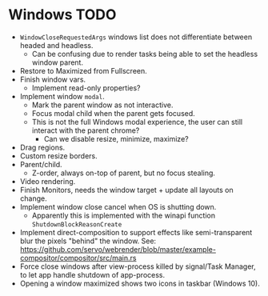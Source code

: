 # Windows TODO

* `WindowCloseRequestedArgs` windows list does not differentiate between headed and headless.
    - Can be confusing due to render tasks being able to set the headless window parent.
* Restore to Maximized from Fullscreen.
* Finish window vars.
    - Implement read-only properties?
* Implement window `modal`.
    - Mark the parent window as not interactive.
    - Focus modal child when the parent gets focused.
    - This is not the full Windows modal experience, the user can still interact with the parent chrome?
        - Can we disable resize, minimize, maximize?
* Drag regions.
* Custom resize borders.
* Parent/child.
    - Z-order, always on-top of parent, but no focus stealing.
* Video rendering.
* Finish Monitors, needs the window target + update all layouts on change.
* Implement window close cancel when OS is shutting down.
    - Apparently this is implemented with the winapi function `ShutdownBlockReasonCreate`
* Implement direct-composition to support effects like semi-transparent blur the pixels "behind" the window.
        See: https://github.com/servo/webrender/blob/master/example-compositor/compositor/src/main.rs
* Force close windows after view-process killed by signal/Task Manager, to let app handle shutdown of app-process.
* Opening a window maximized shows two icons in taskbar (Windows 10).